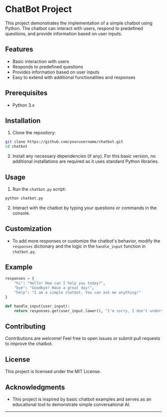 # ChatBot Project

This project demonstrates the implementation of a simple chatbot using Python. The chatbot can interact with users, respond to predefined questions, and provide information based on user inputs.

## Features

- Basic interaction with users
- Responds to predefined questions
- Provides information based on user inputs
- Easy to extend with additional functionalities and responses

## Prerequisites

- Python 3.x

## Installation

1. Clone the repository:

```bash
git clone https://github.com/yourusername/chatbot.git
cd chatbot
```

2. Install any necessary dependencies (if any). For this basic version, no additional installations are required as it uses standard Python libraries.

## Usage

1. Run the `chatbot.py` script:

```bash
python chatbot.py
```

2. Interact with the chatbot by typing your questions or commands in the console.

## Customization

- To add more responses or customize the chatbot's behavior, modify the `responses` dictionary and the logic in the `handle_input` function in `chatbot.py`.

## Example

```python
responses = {
    "hi": "Hello! How can I help you today?",
    "bye": "Goodbye! Have a great day!",
    "help": "I am a simple chatbot. You can ask me anything!"
}

def handle_input(user_input):
    return responses.get(user_input.lower(), "I'm sorry, I don't understand that.")
```

## Contributing

Contributions are welcome! Feel free to open issues or submit pull requests to improve the chatbot.

## License

This project is licensed under the MIT License.

## Acknowledgments

- This project is inspired by basic chatbot examples and serves as an educational tool to demonstrate simple conversational AI.

----
